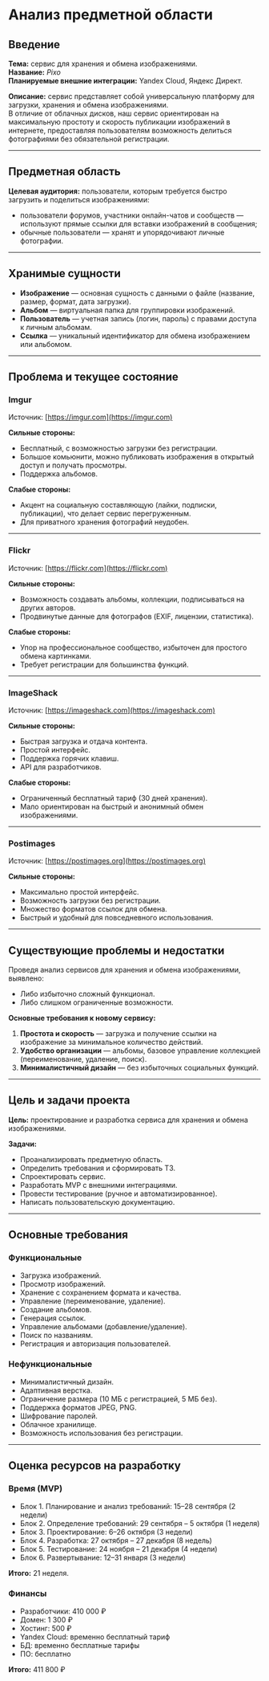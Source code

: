 # Анализ предметной области

## Введение
**Тема:** сервис для хранения и обмена изображениями.  
**Название:** *Pixo*  
**Планируемые внешние интеграции:** Yandex Cloud, Яндекс Директ.  

**Описание:** сервис представляет собой универсальную платформу для загрузки, хранения и обмена изображениями.  
В отличие от облачных дисков, наш сервис ориентирован на максимальную простоту и скорость публикации изображений в интернете, предоставляя пользователям возможность делиться фотографиями без обязательной регистрации.

---

## Предметная область
**Целевая аудитория:** пользователи, которым требуется быстро загрузить и поделиться изображениями:  
- пользователи форумов, участники онлайн-чатов и сообществ — используют прямые ссылки для вставки изображений в сообщения;
- обычные пользователи — хранят и упорядочивают личные фотографии.
  
---

## Хранимые сущности
- **Изображение** — основная сущность с данными о файле (название, размер, формат, дата загрузки).  
- **Альбом** — виртуальная папка для группировки изображений.  
- **Пользователь** — учетная запись (логин, пароль) с правами доступа к личным альбомам.  
- **Ссылка** — уникальный идентификатор для обмена изображением или альбомом.  

---

## Проблема и текущее состояние

### Imgur
Источник: [https://imgur.com](https://imgur.com)  

**Сильные стороны:**  
- Бесплатный, с возможностью загрузки без регистрации.  
- Большое комьюнити, можно публиковать изображения в открытый доступ и получать просмотры.  
- Поддержка альбомов.  

**Слабые стороны:**  
- Акцент на социальную составляющую (лайки, подписки, публикации), что делает сервис перегруженным.  
- Для приватного хранения фотографий неудобен.  

---

### Flickr
Источник: [https://flickr.com](https://flickr.com)  

**Сильные стороны:**  
- Возможность создавать альбомы, коллекции, подписываться на других авторов.  
- Продвинутые данные для фотографов (EXIF, лицензии, статистика).  

**Слабые стороны:**  
- Упор на профессиональное сообщество, избыточен для простого обмена картинками.  
- Требует регистрации для большинства функций.  

---

### ImageShack
Источник: [https://imageshack.com](https://imageshack.com)  

**Сильные стороны:**  
- Быстрая загрузка и отдача контента.  
- Простой интерфейс.  
- Поддержка горячих клавиш.  
- API для разработчиков.  

**Слабые стороны:**  
- Ограниченный бесплатный тариф (30 дней хранения).  
- Мало ориентирован на быстрый и анонимный обмен изображениями.  

---

### Postimages
Источник: [https://postimages.org](https://postimages.org)  

**Сильные стороны:**  
- Максимально простой интерфейс.  
- Возможность загрузки без регистрации.  
- Множество форматов ссылок для обмена.  
- Быстрый и удобный для повседневного использования.  

---

## Существующие проблемы и недостатки
Проведя анализ сервисов для хранения и обмена изображениями, выявлено:  
- Либо избыточно сложный функционал.  
- Либо слишком ограниченные возможности.  

**Основные требования к новому сервису:**  
1. **Простота и скорость** — загрузка и получение ссылки на изображение за минимальное количество действий.  
2. **Удобство организации** — альбомы, базовое управление коллекцией (переименование, удаление, поиск).  
3. **Минималистичный дизайн** — без избыточных социальных функций.  

---

## Цель и задачи проекта
**Цель:** проектирование и разработка сервиса для хранения и обмена изображениями.  

**Задачи:**  
- Проанализировать предметную область.  
- Определить требования и сформировать ТЗ.  
- Спроектировать сервис.  
- Разработать MVP с внешними интеграциями.  
- Провести тестирование (ручное и автоматизированное).  
- Написать пользовательскую документацию.  

---

## Основные требования

### Функциональные
- Загрузка изображений.  
- Просмотр изображений.  
- Хранение с сохранением формата и качества.  
- Управление (переименование, удаление).  
- Создание альбомов.  
- Генерация ссылок.  
- Управление альбомами (добавление/удаление).  
- Поиск по названиям.  
- Регистрация и авторизация пользователей.  

### Нефункциональные
- Минималистичный дизайн.  
- Адаптивная верстка.  
- Ограничение размера (10 МБ с регистрацией, 5 МБ без).  
- Поддержка форматов JPEG, PNG.  
- Шифрование паролей.  
- Облачное хранилище.  
- Возможность использования без регистрации.  

---

## Оценка ресурсов на разработку

### Время (MVP)
- Блок 1. Планирование и анализ требований: 15–28 сентября (2 недели)  
- Блок 2. Определение требований: 29 сентября – 5 октября (1 неделя)  
- Блок 3. Проектирование: 6–26 октября (3 недели)  
- Блок 4. Разработка: 27 октября – 27 декабря (8 недель)  
- Блок 5. Тестирование: 24 ноября – 21 декабря (4 недели)  
- Блок 6. Развертывание: 12–31 января (3 недели)  

**Итого:** 21 неделя.  

### Финансы
- Разработчики: 410 000 ₽  
- Домен: 1 300 ₽  
- Хостинг: 500 ₽  
- Yandex Cloud: временно бесплатный тариф  
- БД: временно бесплатные тарифы  
- ПО: бесплатно  

**Итого:** 411 800 ₽  
